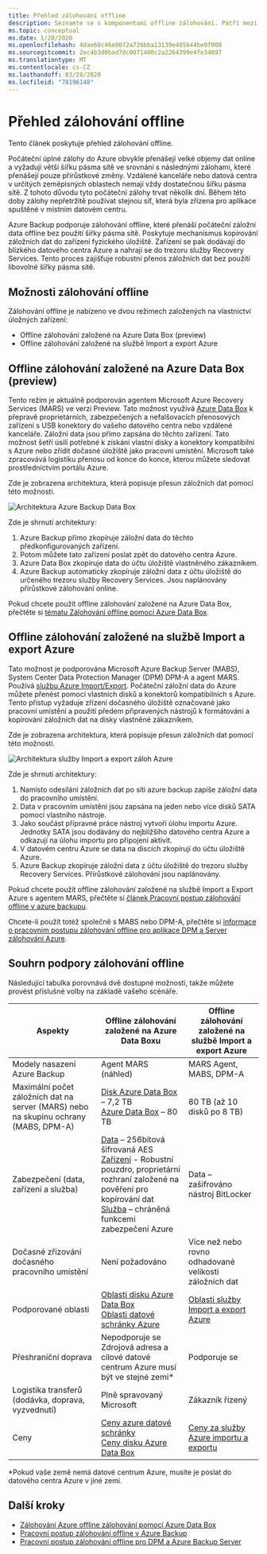 ```yaml
---
title: Přehled zálohování offline
description: Seznamte se s komponentami offline zálohování. Patří mezi ně offline zálohování založené na Azure Data Box a offline zálohování na základě služby Azure Import/Export.
ms.topic: conceptual
ms.date: 1/28/2020
ms.openlocfilehash: 4dae68c46e0072a726bba13139e405b44be0f008
ms.sourcegitcommit: 2ec4b3d0bad7dc0071400c2a2264399e4fe34897
ms.translationtype: MT
ms.contentlocale: cs-CZ
ms.lasthandoff: 03/28/2020
ms.locfileid: "78196148"
---
```

# <a name="overview-of-offline-backup"></a>Přehled zálohování offline

Tento článek poskytuje přehled zálohování offline.

Počáteční úplné zálohy do Azure obvykle přenášejí velké objemy dat online a vyžadují větší šířku pásma sítě ve srovnání s následnými zálohami, které přenášejí pouze přírůstkové změny. Vzdálené kanceláře nebo datová centra v určitých zeměpisných oblastech nemají vždy dostatečnou šířku pásma sítě. Z tohoto důvodu tyto počáteční zálohy trvat několik dní. Během této doby zálohy nepřetržitě používat stejnou síť, která byla zřízena pro aplikace spuštěné v místním datovém centru.

Azure Backup podporuje zálohování offline, které přenáší počáteční záložní data offline bez použití šířky pásma sítě. Poskytuje mechanismus kopírování záložních dat do zařízení fyzického úložiště. Zařízení se pak dodávají do blízkého datového centra Azure a nahrají se do trezoru služby Recovery Services. Tento proces zajišťuje robustní přenos záložních dat bez použití libovolné šířky pásma sítě.

## <a name="offline-backup-options"></a>Možnosti zálohování offline

Zálohování offline je nabízeno ve dvou režimech založených na vlastnictví úložných zařízení:

- Offline zálohování založené na Azure Data Box (preview)
- Offline zálohování založené na službě Import a export Azure

## <a name="offline-backup-based-on-azure-data-box-preview"></a>Offline zálohování založené na Azure Data Box (preview)

Tento režim je aktuálně podporován agentem Microsoft Azure Recovery Services (MARS) ve verzi Preview. Tato možnost využívá [Azure Data Box](https://azure.microsoft.com/services/databox/) k přepravě proprietárních, zabezpečených a nefalšovacích přenosových zařízení s USB konektory do vašeho datového centra nebo vzdálené kanceláře. Záložní data jsou přímo zapsána do těchto zařízení. Tato možnost šetří úsilí potřebné k získání vlastní disky a konektory kompatibilní s Azure nebo zřídit dočasné úložiště jako pracovní umístění. Microsoft také zpracovává logistiku přenosu od konce do konce, kterou můžete sledovat prostřednictvím portálu Azure. 

Zde je zobrazena architektura, která popisuje přesun záložních dat pomocí této možnosti.

![Architektura Azure Backup Data Box](./media/offline-backup-overview/azure-backup-databox-architecture.png)

Zde je shrnutí architektury:

1. Azure Backup přímo zkopíruje záložní data do těchto předkonfigurovaných zařízení.
2. Potom můžete tato zařízení poslat zpět do datového centra Azure.
3. Azure Data Box zkopíruje data do účtu úložiště vlastněného zákazníkem.
4. Azure Backup automaticky zkopíruje záložní data z účtu úložiště do určeného trezoru služby Recovery Services. Jsou naplánovány přírůstkové zálohování online.

Pokud chcete použít offline zálohování založené na Azure Data Box, přečtěte si [tématu Zálohování offline pomocí Azure Data Box](offline-backup-azure-data-box.md).

## <a name="offline-backup-based-on-the-azure-importexport-service"></a>Offline zálohování založené na službě Import a export Azure

Tato možnost je podporována Microsoft Azure Backup Server (MABS), System Center Data Protection Manager (DPM) DPM-A a agent MARS. Používá [službu Azure Import/Export](https://docs.microsoft.com/azure/storage/common/storage-import-export-service). Počáteční záložní data do Azure můžete přenést pomocí vlastních disků a konektorů kompatibilních s Azure. Tento přístup vyžaduje zřízení dočasného úložiště označované jako pracovní umístění a použití předem připravených nástrojů k formátování a kopírování záložních dat na disky vlastněné zákazníkem. 

Zde je zobrazena architektura, která popisuje přesun záložních dat pomocí této možnosti.

![Architektura služby Import a export záloh Azure](./media/offline-backup-overview/azure-backup-import-export.png)

Zde je shrnutí architektury:

1. Namísto odesílání záložních dat po síti azure backup zapíše záložní data do pracovního umístění.
2. Data v pracovním umístění jsou zapsána na jeden nebo více disků SATA pomocí vlastního nástroje.
3. Jako součást přípravné práce nástroj vytvoří úlohu importu Azure. Jednotky SATA jsou dodávány do nejbližšího datového centra Azure a odkazují na úlohu importu pro připojení aktivit.
4. V datovém centru Azure se data na discích zkopírují do účtu úložiště Azure.
5. Azure Backup zkopíruje záložní data z účtu úložiště do trezoru služby Recovery Services. Přírůstkové zálohování jsou naplánovány.

Pokud chcete použít offline zálohování založené na službě Import a Export Azure s agentem MARS, přečtěte si [článek Pracovní postup zálohování offline v azure backupu](https://docs.microsoft.com/azure/backup/backup-azure-backup-import-export).

Chcete-li použít totéž společně s MABS nebo DPM-A, přečtěte si [informace o pracovním postupu zálohování offline pro aplikace DPM a Server zálohování Azure](https://docs.microsoft.com/azure/backup/backup-azure-backup-server-import-export-).

## <a name="offline-backup-support-summary"></a>Souhrn podpory zálohování offline

Následující tabulka porovnává dvě dostupné možnosti, takže můžete provést příslušné volby na základě vašeho scénáře.

| **Aspekty**                                            | **Offline zálohování založené na Azure Data Boxu**                     | **Offline zálohování založené na službě Import a export Azure**                |
| ------------------------------------------------------------ | ------------------------------------------------------------ | ------------------------------------------------------------ |
| Modely nasazení Azure Backup                              | Agent MARS (náhled)                                              | MARS Agent, MABS, DPM-A                                           |
| Maximální počet záložních dat na server (MARS) nebo na skupinu ochrany (MABS, DPM-A) | [Disk Azure Data Box](https://docs.microsoft.com/azure/databox/data-box-disk-overview) – 7,2 TB <br> [Azure Data Box](https://docs.microsoft.com/azure/databox/data-box-overview) – 80 TB       | 80 TB (až 10 disků po 8 TB)                          |
| Zabezpečení (data, zařízení a služba)                           | [Data](https://docs.microsoft.com/azure/databox/data-box-security#data-box-data-protection) – 256bitová šifrovaná AES <br> [Zařízení](https://docs.microsoft.com/azure/databox/data-box-security#data-box-device-protection) - Robustní pouzdro, proprietární rozhraní založené na pověření pro kopírování dat <br> [Služba](https://docs.microsoft.com/azure/databox/data-box-security#data-box-service-protection) – chráněná funkcemi zabezpečení Azure | Data – zašifrováno nástroj BitLocker                                 |
| Dočasné zřizování dočasného pracovního umístění                     | Není požadováno                                                | Více než nebo rovno odhadované velikosti záložních dat        |
| Podporované oblasti                                           | [Oblasti disku Azure Data Box](https://docs.microsoft.com/azure/databox/data-box-disk-overview#region-availability) <br> [Oblasti datové schránky Azure](https://docs.microsoft.com/azure/databox/data-box-disk-overview#region-availability) | [Oblasti služby Import a export Azure](https://docs.microsoft.com/azure/storage/common/storage-import-export-service#region-availability) |
| Přeshraniční doprava                                     | Nepodporuje se  <br>    Zdrojová adresa a cílové datové centrum Azure musí být ve stejné zemi* | Podporuje se                                                    |
| Logistika transferů (dodávka, doprava, vyzvednutí)           | Plně spravovaný Microsoft                                     | Zákazník řízený                                            |
| Ceny                                                      | [Ceny azure datové schránky](https://azure.microsoft.com/pricing/details/databox/) <br> [Ceny disku Azure Data Box](https://azure.microsoft.com/pricing/details/databox/disk/) | [Ceny za služby Azure importu a exportu](https://azure.microsoft.com/pricing/details/storage-import-export/) |

*Pokud vaše země nemá datové centrum Azure, musíte je poslat do datového centra Azure v jiné zemi.

## <a name="next-steps"></a>Další kroky

* [Zálohování Azure offline zálohování pomocí Azure Data Box](offline-backup-azure-data-box.md#backup-data-size-and-supported-data-box-skus)
* [Pracovní postup zálohování offline v Azure Backup](backup-azure-backup-import-export.md) 
* [Pracovní postup zálohování offline pro DPM a Azure Backup Server](backup-azure-backup-server-import-export-.md)
